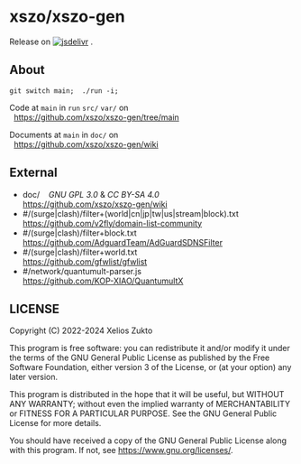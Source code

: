 # xszo/xszo-gen

Release on
[![jsdelivr](https://data.jsdelivr.com/v1/package/gh/xszo/etc/badge)](https://www.jsdelivr.com/package/gh/xszo/etc)
.

## About

`git switch main;  ./run -i;`

Code at `main` in `run` `src/` `var/` on  
  <https://github.com/xszo/xszo-gen/tree/main>

Documents at `main` in `doc/` on  
  <https://github.com/xszo/xszo-gen/wiki>

## External

- doc/    _GNU GPL 3.0_ & _CC BY-SA 4.0_  
  <https://github.com/xszo/xszo-gen/wiki>
- #/(surge|clash)/filter+(world|cn|jp|tw|us|stream|block).txt  
  <https://github.com/v2fly/domain-list-community>
- #/(surge|clash)/filter+block.txt  
  <https://github.com/AdguardTeam/AdGuardSDNSFilter>
- #/(surge|clash)/filter+world.txt  
  <https://github.com/gfwlist/gfwlist>
- #/network/quantumult-parser.js  
  <https://github.com/KOP-XIAO/QuantumultX>

## LICENSE

Copyright (C) 2022-2024 Xelios Zukto

This program is free software: you can redistribute it and/or modify
it under the terms of the GNU General Public License as published by
the Free Software Foundation, either version 3 of the License, or
(at your option) any later version.

This program is distributed in the hope that it will be useful,
but WITHOUT ANY WARRANTY; without even the implied warranty of
MERCHANTABILITY or FITNESS FOR A PARTICULAR PURPOSE. See the
GNU General Public License for more details.

You should have received a copy of the GNU General Public License
along with this program. If not, see <https://www.gnu.org/licenses/>.
